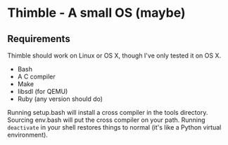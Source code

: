 # Thimble - A small OS (maybe)

## Requirements

Thimble should work on Linux or OS X, though I've only tested it on OS X.

- Bash
- A C compiler
- Make
- libsdl (for QEMU)
- Ruby (any version should do)

Running setup.bash will install a cross compiler in the tools directory.
Sourcing env.bash will put the cross compiler on your path. Running
`deactivate` in your shell restores things to normal (it's like a Python
virtual environment).
